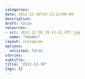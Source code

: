 ```yaml
---
categories:
date: 2012-12-30T19:13:12+00:00
description:
draft: false
resources:
- src: 2012-12-30_19-13-12_UTC.jpg
  name: "header"
layout: instagram
options:
  unlisted: false
stories:
subtitle:
title: "2012-12-30"
tags: []
---
```


 
